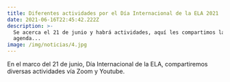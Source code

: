 ```yaml
---
title: Diferentes actividades por el Día Internacional de la ELA 2021
date: 2021-06-16T22:45:42.222Z
description: >-
  Se acerca el 21 de junio y habrá actividades, aquí les compartimos la
  agenda...
image: /img/noticias/4.jpg
---
```

En el marco del 21 de junio, Día Internacional de la ELA, compartiremos diversas actividades vía Zoom y Youtube.
